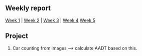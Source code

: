 ## Weekly report 

[Week 1](./week1.md) | [Week 2](./week2.md) | [Week 3](./week2.md) | [Week 4](./week4.md)
[Week 5](./week5.md)

## Project 

1. Car counting from images --> calculate AADT based on this.

